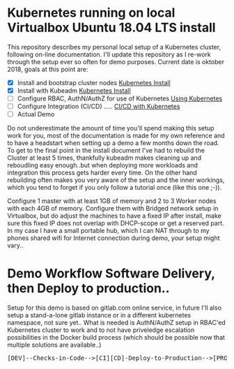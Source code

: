 # Kubernetes running on local Virtualbox Ubuntu 18.04 LTS install 
This repository describes my personal local setup of a Kubernetes cluster, following on-line documentation. I'll update this repository as I re-work through the setup ever so often for demo purposes. Current date is oktober 2018, goals at this point are:

- [x] Install and bootstrap cluster nodes [Kubernetes Install](doc/KubernetesInstall.md)
- [x] Install with Kubeadm [Kubernetes Install](doc/KubernetesInstall.md)
- [ ] Configure RBAC, AuthN/AuthZ for use of Kubernetes [Using Kubernetes](doc/UsingDeployingk8s.md)
- [ ] Configure Integration (CI/CD) ..... [CI/CD with Kubernetes](doc/Workflow.md)
- [ ] Actual Demo 

Do not underestimate the amount of time you'll spend making this setup work for you, most of the documentation is made for my own reference and to have a headstart when setting up a demo a few months down the road. To get to the final point in the install document I've had to rebuild the Cluster at least 5 times, thankfully kubeadm makes cleaning up and reboudling easy enough..but when deploying more workloads and integration this process gets harder every time. On the other hand rebuilding often makes you very aware of the setup and the inner workings, which you tend to forget if you only follow a tutorial once (like this one ;-)).

Configure 1 master with at least 1GB of memory and 2 to 3 Worker nodes with each 4GB of memory. Configure them with Bridged network setup in Virtualbox, but do adjust the machines to have a fixed IP after install, make sure this fixed IP does not overlap with DHCP-scope or get a reserved part. In my case I have a small portable hub, which I can NAT through to my phones shared wifi for Internet connection during demo, your setup might vary..

# Demo Workflow Software Delivery, then Deploy to production..
Setup for this demo is based on gitlab.com online service, in future I'll also setup a stand-a-lone gitlab instance or in a different kubernetes namespace, not sure yet.. 
What is needed is AuthN/AuthZ setup in RBAC'ed Kubernetes cluster to work and to not have priveledge escalation possibilities in the Docker build process (which should be possible now that multiple solutions are available..)
<pre>
[DEV]--Checks-in-Code-->[CI][CD]-Deploy-to-Production-->[PROD]     
</pre>
